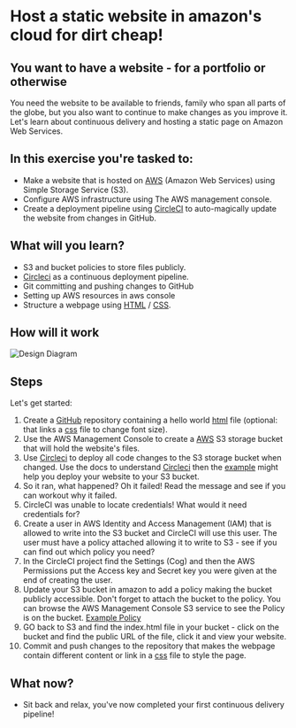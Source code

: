 # Host a static website in amazon's cloud for dirt cheap!

## You want to have a website - for a portfolio or otherwise
You need the website to be available to friends, family who span all parts of the globe, but you also want to continue to make changes as you improve it. Let's learn about continuous delivery and hosting a static page on Amazon Web Services.

## In this exercise you're tasked to:

- Make a website that is hosted on [AWS](https://aws.amazon.com/) (Amazon Web Services) using Simple Storage Service (S3).
- Configure AWS infrastructure using The AWS management console.
- Create a deployment pipeline using [CircleCI](https://circleci.com/signup/) to auto-magically update the website from changes in GitHub.

## What will you learn?

- S3 and bucket policies to store files publicly. 
- [Circleci](https://circleci.com/signup/) as a continuous deployment pipeline. 
- Git committing and pushing changes to GitHub 
- Setting up AWS resources in aws console
- Structure a webpage using [HTML](https://www.w3schools.com/html/html_basic.asp) / [CSS](https://www.w3schools.com/css/default.asp).

## How will it work
![Design Diagram](https://github.com/StevenR152/AWS-Frontend-on-S3-Exercise/blob/master/S3WebsiteArchitecture.png?raw=true)

## Steps
Let's get started:

1) Create a [GitHub](https://github.com) repository containing a hello world [html](https://www.w3schools.com/html/html_basic.asp) file (optional: that links a [css](https://www.w3schools.com/css/default.asp) file to change font size).
2) Use the AWS Management Console to create a [AWS](https://aws.amazon.com/) S3 storage bucket that will hold the website's files. 
3) Use [Circleci](https://circleci.com/signup/) to deploy all code changes to the S3 storage bucket when changed. Use the docs to understand [Circleci](https://circleci.com/) then the [example](https://github.com/codersuk/AWS-Exercise-Frontend-on-S3/blob/master/config.yml) might help you deploy your website to your S3 bucket.
4) So it ran, what happened? Oh it failed! Read the message and see if you can workout why it failed.
5) CircleCI was unable to locate credentials! What would it need credentials for?
6) Create a user in AWS Identity and Access Management (IAM) that is allowed to write into the S3 bucket and CircleCI will use this user. The user must have a policy attached allowing it to write to S3 - see if you can find out which policy you need?
7) In the CircleCI project find the Settings (Cog) and then the AWS Permissions put the Access key and Secret key you were given at the end of creating the user.
8) Update your S3 bucket in amazon to add a policy making the bucket publicly accessible. Don't forget to attach the bucket to the policy. You can browse the AWS Management Console S3 service to see the Policy is on the bucket. [Example Policy](https://github.com/codersuk/AWS-Exercise-Frontend-on-S3/blob/master/bucketpolicy.json)
9) GO back to S3 and find the index.html file in your bucket - click on the bucket and find the public URL of the file, click it and view your website.
10) Commit and push changes to the repository that makes the webpage contain different content or link in a [css](https://www.w3schools.com/css/default.asp) file to style the page. 

## What now?
- Sit back and relax, you've now completed your first continuous delivery pipeline!
